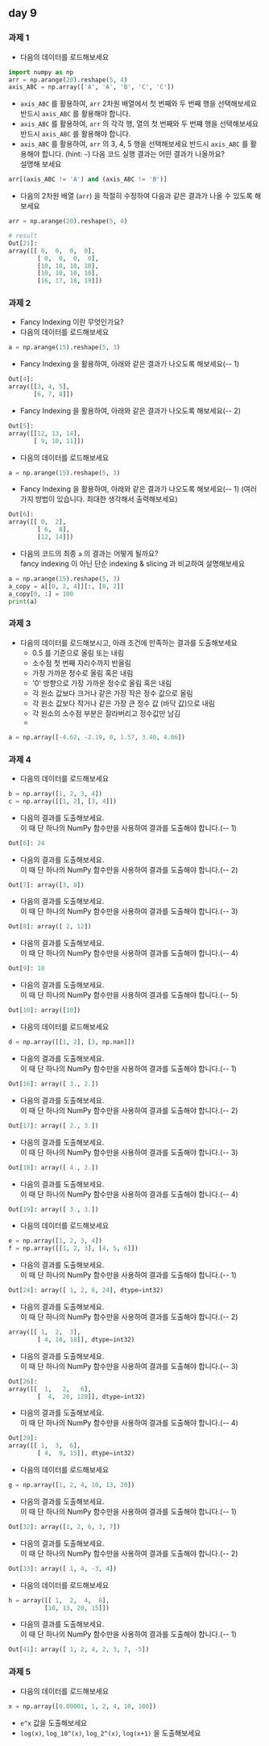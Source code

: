 ## day 9
### 과제 1
- 다음의 데이터를 로드해보세요
~~~python
import numpy as np
arr = np.arange(20).reshape(5, 4)
axis_ABC = np.array(['A', 'A', 'B', 'C', 'C'])
~~~
- `axis_ABC` 를 활용하여, `arr` 2차원 배열에서 첫 번째와 두 번째 행을 선택해보세요  
  반드시 `axis_ABC` 를 활용해야 합니다. 
- `axis_ABC` 를 활용하여, `arr` 의 각각 행, 열의 첫 번째와 두 번쨰 행을 선택해보세요
  반드시 `axis_ABC` 를 활용해야 합니다. 
- `axis_ABC` 를 활용하여, `arr` 의 3, 4, 5 행을 선택해보세요
  반드시 `axis_ABC` 를 활용해야 합니다. 
  (hint: `~`)
  다음 코드 실행 결과는 어떤 결과가 나올까요?  
  설명해 보세요
~~~python
arr[(axis_ABC != 'A') and (axis_ABC != 'B')]
~~~
- 다음의 2차원 배열 (`arr`) 을 적절히 수정하여 다음과 같은 결과가 나올 수 있도록 해보세요
~~~python
arr = np.arange(20).reshape(5, 4)

# result
Out[21]:
array([[ 0,  0,  0,  0],
        [ 0,  0,  0,  0],
        [10, 10, 10, 10],
        [10, 10, 10, 10],
        [16, 17, 18, 19]])
~~~

### 과제 2
- Fancy Indexing 이란 무엇인가요? 
- 다음의 데이터를 로드해보세요
~~~python
a = np.arange(15).reshape(5, 3)
~~~
- Fancy Indexing 을 활용하여, 아래와 같은 결과가 나오도록 해보세요(-- 1)
~~~python
Out[4]:
array([[3, 4, 5],
       [6, 7, 8]])
~~~
- Fancy Indexing 을 활용하여, 아래와 같은 결과가 나오도록 해보세요(-- 2)
~~~python
Out[5]:
array([[12, 13, 14],
       [ 9, 10, 11]])
~~~
- 다음의 데이터를 로드해보세요
~~~python
a = np.arange(15).reshape(5, 3)
~~~
- Fancy Indexing 을 활용하여, 아래와 같은 결과가 나오도록 해보세요(-- 1)
  (여러 가지 방법이 있습니다. 최대한 생각해서 출력해보세요)
~~~python
Out[6]:
array([[ 0,  2],
        [ 6,  8],
        [12, 14]])
~~~
- 다음의 코드의 최종 `a` 의 결과는 어떻게 될까요?  
  fancy indexing 이 아닌 단순 indexing & slicing 과 비교하여 설명해보세요
~~~python
a = np.arange(15).reshape(5, 3)
a_copy = a[[0, 2, 4]][:, [0, 2]]
a_copy[0, :] = 100
print(a)
~~~

### 과제 3
- 다음의 데이터를 로드해보시고, 아래 조건에 만족하는 결과를 도출해보세요
  - 0.5 를 기준으로 올림 또는 내림
  - 소수점 첫 번째 자리수까지 반올림
  - 가장 가까운 정수로 올림 혹은 내림
  - '0' 방향으로 가장 가까운 정수로 올림 혹은 내림 
  - 각 원소 값보다 크거나 같은 가장 작은 정수 값으로 올림
  - 각 원소 값보다 작거나 같은 가장 큰 정수 값 (바닥 값)으로 내림
  - 각 원소의 소수점 부분은 잘라버리고 정수값만 남김
  - 
~~~python
a = np.array([-4.62, -2.19, 0, 1.57, 3.40, 4.06])
~~~

### 과제 4
- 다음의 데이터를 로드해보세요
~~~python
b = np.array([1, 2, 3, 4])
c = np.array([[1, 2], [3, 4]])
~~~
- 다음의 결과를 도출해보세요.  
  이 때 단 하나의 NumPy 함수만을 사용하여 결과를 도출해야 합니다.(-- 1) 
~~~python
Out[6]: 24
~~~
- 다음의 결과를 도출해보세요.  
  이 때 단 하나의 NumPy 함수만을 사용하여 결과를 도출해야 합니다.(-- 2)
~~~python
Out[7]: array([3, 8])
~~~
- 다음의 결과를 도출해보세요.  
  이 때 단 하나의 NumPy 함수만을 사용하여 결과를 도출해야 합니다.(-- 3)
~~~python
Out[8]: array([ 2, 12])
~~~
- 다음의 결과를 도출해보세요.  
  이 때 단 하나의 NumPy 함수만을 사용하여 결과를 도출해야 합니다.(-- 4)
~~~python
Out[9]: 10
~~~
- 다음의 결과를 도출해보세요.  
  이 때 단 하나의 NumPy 함수만을 사용하여 결과를 도출해야 합니다.(-- 5)
~~~python
Out[10]: array([10])  
~~~

- 다음의 데이터를 로드해보세요
~~~python
d = np.array([[1, 2], [3, np.nan]])
~~~ 
- 다음의 결과를 도출해보세요.  
  이 때 단 하나의 NumPy 함수만을 사용하여 결과를 도출해야 합니다.(-- 1)
~~~python
Out[16]: array([ 3., 2.])
~~~  
- 다음의 결과를 도출해보세요.  
  이 때 단 하나의 NumPy 함수만을 사용하여 결과를 도출해야 합니다.(-- 2)
~~~python
Out[17]: array([ 2., 3.])
~~~  
- 다음의 결과를 도출해보세요.  
  이 때 단 하나의 NumPy 함수만을 사용하여 결과를 도출해야 합니다.(-- 3)
~~~python
Out[18]: array([ 4., 2.])
~~~  
- 다음의 결과를 도출해보세요.  
  이 때 단 하나의 NumPy 함수만을 사용하여 결과를 도출해야 합니다.(-- 4)
~~~python
Out[19]: array([ 3., 3.])
~~~  

- 다음의 데이터를 로드해보세요
~~~python
e = np.array([1, 2, 3, 4])
f = np.array([[1, 2, 3], [4, 5, 6]])
~~~
- 다음의 결과를 도출해보세요.  
  이 때 단 하나의 NumPy 함수만을 사용하여 결과를 도출해야 합니다.(-- 1)
~~~python
Out[24]: array([ 1, 2, 6, 24], dtype=int32)
~~~
- 다음의 결과를 도출해보세요.  
  이 때 단 하나의 NumPy 함수만을 사용하여 결과를 도출해야 합니다.(-- 2)
~~~python
array([[ 1,  2,  3],
        [ 4, 10, 18]], dtype=int32)
~~~
- 다음의 결과를 도출해보세요.  
  이 때 단 하나의 NumPy 함수만을 사용하여 결과를 도출해야 합니다.(-- 3)
~~~python
Out[26]:
array([[  1,   2,   6],
        [  4,  20, 120]], dtype=int32)
~~~
- 다음의 결과를 도출해보세요.  
  이 때 단 하나의 NumPy 함수만을 사용하여 결과를 도출해야 합니다.(-- 4)
~~~python
Out[29]:
array([[ 1,  3,  6],
        [ 4,  9, 15]], dtype=int32)
~~~

- 다음의 데이터를 로드해보세요
~~~python
g = np.array([1, 2, 4, 10, 13, 20])
~~~
- 다음의 결과를 도출해보세요.  
  이 때 단 하나의 NumPy 함수만을 사용하여 결과를 도출해야 합니다.(-- 1)
~~~python
Out[32]: array([1, 2, 6, 3, 7])
~~~
- 다음의 결과를 도출해보세요.  
  이 때 단 하나의 NumPy 함수만을 사용하여 결과를 도출해야 합니다.(-- 2)
~~~python
Out[33]: array([ 1, 4, -3, 4])
~~~

- 다음의 데이터를 로드해보세요
~~~python
h = array([[ 1,  2,  4,  8],
          [10, 13, 20, 15]])
~~~
- 다음의 결과를 도출해보세요.  
  이 때 단 하나의 NumPy 함수만을 사용하여 결과를 도출해야 합니다.(-- 1)
~~~python
Out[41]: array([ 1, 2, 4, 2, 3, 7, -5]) 
~~~

### 과제 5
- 다음의 데이터를 로드해보세요
~~~python
x = np.array([0.00001, 1, 2, 4, 10, 100])
~~~
- `e^x` 값을 도출해보세요
- `log(x)`, `log_10^(x)`, `log_2^(x)`, `log(x+1)` 을 도출해보세요



